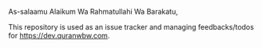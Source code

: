 As-salaamu Alaikum Wa Rahmatullahi Wa Barakatu,

This repository is used as an issue tracker and managing feedbacks/todos for https://dev.quranwbw.com.
